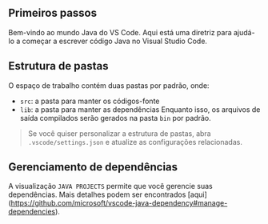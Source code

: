 ## Primeiros passos
Bem-vindo ao mundo Java do VS Code. Aqui está uma diretriz para ajudá-lo a começar a escrever código Java no Visual Studio Code.
## Estrutura de pastas
O espaço de trabalho contém duas pastas por padrão, onde:
- `src`: a pasta para manter os códigos-fonte
- `lib`: a pasta para manter as dependências
Enquanto isso, os arquivos de saída compilados serão gerados na pasta `bin` por padrão.
> Se você quiser personalizar a estrutura de pastas, abra `.vscode/settings.json` e atualize as configurações relacionadas.
## Gerenciamento de dependências
A visualização `JAVA PROJECTS` permite que você gerencie suas dependências. Mais detalhes podem ser encontrados [aqui] (https://github.com/microsoft/vscode-java-dependency#manage-dependencies).